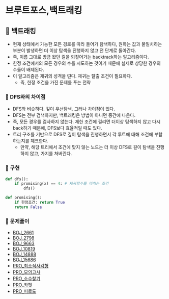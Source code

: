 # 브루트포스,백트래킹

## 📑 백트래킹

- 현재 상태에서 가능한 모든 경로를 따라 들어가 탐색하다, 원하는 값과 불일치하는 부분이 발생하면 더 이상 탐색을 진행하지 않고 전 단계로 돌아간다.
- 즉, 이름 그대로 방금 왔던 길을 되짚어가는 backtrack하는 알고리즘이다.
- 한정 조건에서의 모든 경우의 수를 시도하는 것이기 때문에 실제로 상당한 경우의 수들이 배제된다.
- 이 알고리즘은 재귀의 성격을 띤다. 재귀는 탈출 조건이 필요하다.
  - 즉, 한정 조건을 가진 문제를 푸는 전략

### 📍 DFS와의 차이점

- DFS와 비슷하다. 깊이 우선탐색. 그러나 차이점이 있다.
- DFS는 전부 검색하지만, 백트래킹은 방법이 아니면 중간에 나온다.
- 즉, 모든 경우를 검사하지 않는다. 제한 조건에 걸리면 더이상 탐색하지 않고 다시 back하기 때문에, DFS보다 효율적일 때도 있다.
- 트리 구조를 기반으로 DFS로 깊이 탐색을 진행하면서 각 루트에 대해 조건에 부합하는지를 체크한다.
  - 만약, 해당 트리에서 조건에 맞지 않는 노드는 더 이상 DFS로 깊이 탐색을 진행하지 않고, 가지를 쳐버린다.

### 📍 구현

```py
def dfs():
	if promising(x) == 4: # 재귀함수를 마치는 조건
		dfs()

def promising():
    if 한정조건: return True
    return False
```

### 🫧 문제풀이

- [BOJ_2661](../boj/2661.ipynb)
- [BOJ_2798](../boj/2798.ipynb)
- [BOJ_9663](../boj/9663.ipynb)
- [BOJ_10819](../boj/10819.ipynb)
- [BOJ_14888](../boj/14888.ipynb)
  <!-- - [BOJ_14889](../boj/14889.ipynb) -->
  <!-- - [BOJ_15684](../boj/15684.ipynb) -->
- [BOJ_15686](../boj/15686.ipynb)
- [PRO\_최소직사각형](../programmers/%EC%B5%9C%EC%86%8C%EC%A7%81%EC%82%AC%EA%B0%81%ED%98%95.ipynb)
- [PRO\_모의고사](../programmers/%EB%AA%A8%EC%9D%98%EA%B3%A0%EC%82%AC.ipynb)
- [PRO\_소수찾기](../programmers/%EC%86%8C%EC%88%98%EC%B0%BE%EA%B8%B0.ipynb)
- [PRO\_카펫](../programmers/%EC%B9%B4%ED%8E%AB.ipynb)
- [PRO\_피로도](../programmers/%ED%94%BC%EB%A1%9C%EB%8F%84.ipynb)
